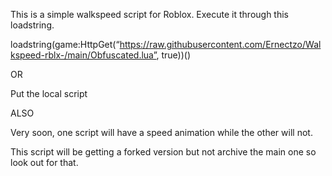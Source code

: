 This is a simple walkspeed script for Roblox. Execute it through this loadstring.

loadstring(game:HttpGet(“https://raw.githubusercontent.com/Ernectzo/Walkspeed-rblx-/main/Obfuscated.lua”, true))()

OR

Put the local script

ALSO

Very soon, one script will have a speed animation while the other will not.

This script will be getting a forked version but not archive the main one so look out for that.
